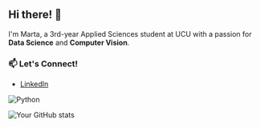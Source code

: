 ## Hi there! 👋
I'm Marta, a 3rd-year Applied Sciences student at UCU with a passion for **Data Science** and **Computer Vision**.

### 📫 Let's Connect!
- [LinkedIn]([https://linkedin.com/in/yourprofile](https://www.linkedin.com/in/marta-sumyk-38515324b/))

![Python](https://img.shields.io/badge/Python-3.8-blue)


![Your GitHub stats](https://github-readme-stats.vercel.app/api?username=martasumyk&show_icons=true&theme=radical)


